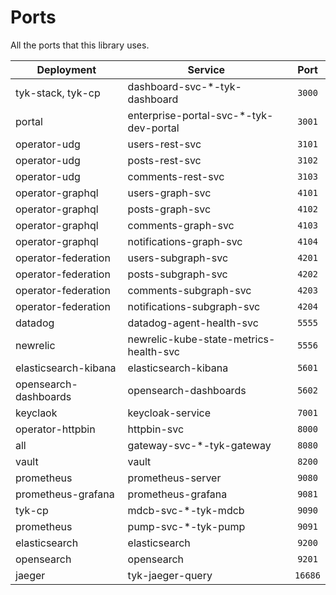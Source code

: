 # Ports
All the ports that this library uses.

| Deployment            | Service                                |  Port   |
|-----------------------|----------------------------------------|:-------:|
| tyk-stack, tyk-cp     | dashboard-svc-*-tyk-dashboard          | `3000`  |
| portal                | enterprise-portal-svc-*-tyk-dev-portal | `3001`  |
| operator-udg          | users-rest-svc                         | `3101`  |
| operator-udg          | posts-rest-svc                         | `3102`  |
| operator-udg          | comments-rest-svc                      | `3103`  |
| operator-graphql      | users-graph-svc                        | `4101`  |
| operator-graphql      | posts-graph-svc                        | `4102`  |
| operator-graphql      | comments-graph-svc                     | `4103`  |
| operator-graphql      | notifications-graph-svc                | `4104`  |
| operator-federation   | users-subgraph-svc                     | `4201`  |
| operator-federation   | posts-subgraph-svc                     | `4202`  |
| operator-federation   | comments-subgraph-svc                  | `4203`  |
| operator-federation   | notifications-subgraph-svc             | `4204`  |
| datadog               | datadog-agent-health-svc               | `5555`  |
| newrelic              | newrelic-kube-state-metrics-health-svc | `5556`  |
| elasticsearch-kibana  | elasticsearch-kibana                   | `5601`  |
| opensearch-dashboards | opensearch-dashboards                  | `5602`  |
| keyclaok              | keycloak-service                       | `7001`  |
| operator-httpbin      | httpbin-svc                            | `8000`  |
| all                   | gateway-svc-*-tyk-gateway              | `8080`  |
| vault                 | vault                                  | `8200`  |
| prometheus            | prometheus-server                      | `9080`  |
| prometheus-grafana    | prometheus-grafana                     | `9081`  |
| tyk-cp                | mdcb-svc-*-tyk-mdcb                    | `9090`  |
| prometheus            | pump-svc-*-tyk-pump                    | `9091`  |
| elasticsearch         | elasticsearch                          | `9200`  |
| opensearch            | opensearch                             | `9201`  |
| jaeger                | tyk-jaeger-query                       | `16686` |
